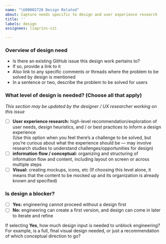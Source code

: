 ```yaml
---
name: "\U00002728 Design Related"
about: Capture needs specific to design and user experience research
title: ''
labels: design
assignees: liaprins-czi

---
```


### Overview of design need
- Is there an existing GitHub issue this design work pertains to? 
- If so, provide a link to it
- Also link to any specific comments or threads where the problem to be solved by design is mentioned
- In a sentence or two, describe the problem to be solved for users

### What level of design is needed? (Choose all that apply)
_This section may be updated by the designer / UX researcher working on this issue_

- [ ] **User experience research:**  high-level recommendation/exploration of user needs, design heuristics, and / or best practices to inform a design experience  
(Use this option when you feel there’s a challenge to be solved, but you’re curious about what the experience should be — may involve research studies to understand challenges/opportunities for design)
- [ ] **information flow / conceptual:** organizing and structuring of information flow and content, including layout on screen or across multiple steps
- [ ] **Visual:** creating mockups, icons, etc
(If choosing this level alone, it means that the content to be mocked up and its organization is already known and specified)

### Is design a blocker?
- [ ] **Yes:** engineering cannot proceed without a design first
- [ ] **No:** engineering can create a first version, and design can come in later to iterate and refine

If selecting **Yes**, how much design input is needed to unblock engineering? For example, is a full, final visual design needed, or just a recommendation of which conceptual direction to go?
